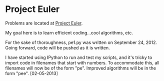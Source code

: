 <h1>Project Euler</h1>
<p>Problems are located at <a href="http://projecteuler.net/">Project Euler</a>.</p>
<p>My goal here is to learn efficient coding...cool algorithms, etc.</p>
<p>For the sake of thoroughness, pe1.py was written on September 24, 2012. Going forward, code will be pushed as it is written.</p>

<p>I have started using IPython to run and test my scripts, and it's tricky to
import code in filenames that start with numbers. To accommodate this, all
filenames will now be of the form "pe<number>". Improved algorithms will be in
the form "pe<number>e". [02-05-2013]</p>
